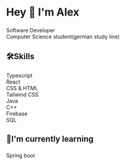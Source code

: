 <h1 align="left">Hey 👋 I'm Alex</h1>

###

<p align="left">Software Developer<br>Computer Science student(german study line)</p>

###

<h2 align="left">🛠Skills</h2>

###

<p align="left">Typescript<br>React<br>CSS & HTML<br>Tailwind CSS<br>Java<br>C++<br>Firebase<br>SQL</p>

###

<h2 align="left">🤖I'm currently learning</h2>

###

<p align="left">Spring boot</p>

###
